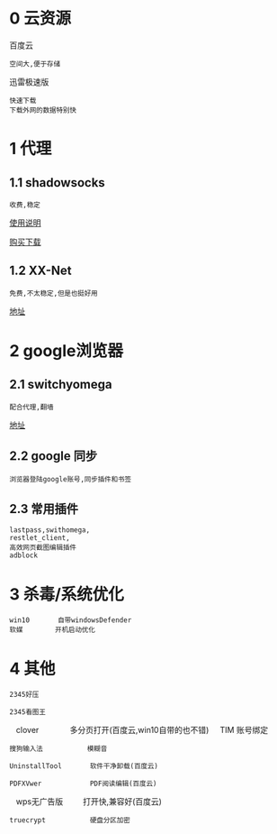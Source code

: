 
# 0 云资源

百度云

    空间大,便于存储

迅雷极速版

    快速下载
    下载外网的数据特别快
    

# 1 代理

## 1.1 shadowsocks

    收费,稳定

[使用说明](https://github.com/shadowsocks)


[购买下载](https://i.v2ss.info/users/cart.php)


## 1.2 XX-Net

    免费,不太稳定,但是也挺好用

[地址](https://github.com/XX-net/XX-Net)


# 2 google浏览器

## 2.1 switchyomega

    配合代理,翻墙
    
[地址](https://www.switchyomega.com/)

## 2.2 google 同步


    浏览器登陆google账号,同步插件和书签


## 2.3 常用插件

    lastpass,swithomega,
    restlet_client,
    高效网页截图编辑插件
    adblock



# 3 杀毒/系统优化

    win10       自带windowsDefender
    软媒        开机启动优化   



# 4 其他


    2345好压
    
    2345看图王
    
    clover              多分页打开(百度云,win10自带的也不错)
    
    TIM                 账号绑定
    
    搜狗输入法           模糊音
    
    UninstallTool       软件干净卸载(百度云)
    
    PDFXVwer            PDF阅读编辑(百度云)

    wps无广告版          打开快,兼容好(百度云)
 
    truecrypt           硬盘分区加密
